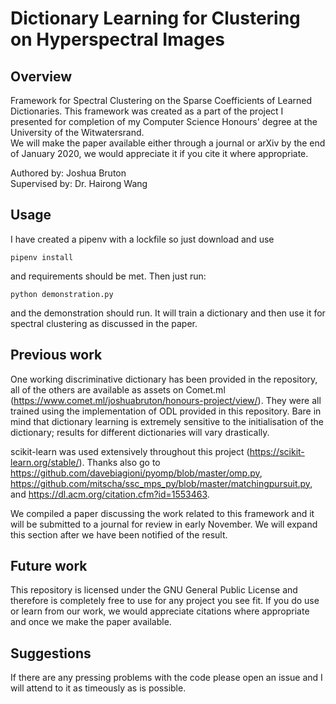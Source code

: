 # Dictionary Learning for Clustering on Hyperspectral Images
## Overview
Framework for Spectral Clustering on the Sparse Coefficients of Learned Dictionaries. This framework was created as a part of the project I presented for completion of my Computer Science Honours' degree at the University of the Witwatersrand.  
We will make the paper available either through a journal or arXiv by the end of January 2020, we would appreciate it if you cite it where appropriate.
  
Authored by: Joshua Bruton  
Supervised by: Dr. Hairong Wang
## Usage
I have created a pipenv with a lockfile so just download and use   
~~~
pipenv install
~~~
and requirements should be met. Then just run:
~~~
python demonstration.py
~~~
and the demonstration should run. It will train a dictionary and then use it for spectral clustering as discussed in the paper.
## Previous work
One working discriminative dictionary has been provided in the repository, all of the others are available as assets on Comet.ml (https://www.comet.ml/joshuabruton/honours-project/view/). They were all trained using the implementation of ODL provided in this repository. Bare in mind that dictionary learning is extremely sensitive to the initialisation of the dictionary; results for different dictionaries will vary drastically.  
  
scikit-learn was used extensively throughout this project (https://scikit-learn.org/stable/). Thanks also go to https://github.com/davebiagioni/pyomp/blob/master/omp.py, https://github.com/mitscha/ssc_mps_py/blob/master/matchingpursuit.py, and https://dl.acm.org/citation.cfm?id=1553463.  
  
We compiled a paper discussing the work related to this framework and it will be submitted to a journal for review in early November. We will expand this section after we have been notified of the result.

## Future work
This repository is licensed under the GNU General Public License and therefore is completely free to use for any project you see fit. If you do use or learn from our work, we would appreciate citations where appropriate and once we make the paper available.

## Suggestions
If there are any pressing problems with the code please open an issue and I will attend to it as timeously as is possible.

